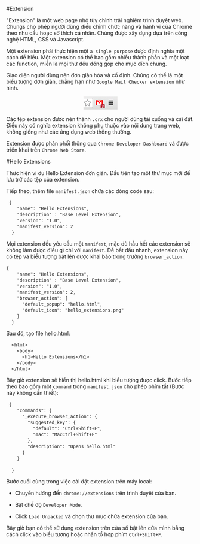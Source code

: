 #Extension

"Extension" là một web page nhỏ tùy chỉnh trải nghiệm trình duyệt web. Chungs cho phép người dùng điều chỉnh chức năng và hành vi của Chrome theo nhu cầu hoạc sở thích cá nhân. Chúng được xây dụng dựa trên công nghệ HTML, CSS và Javascript.

Một extension phải thực hiện một `a single purpose` được định nghĩa một cách dễ hiểu. Một extension có thể bao gồm nhiều thành phần và một loạt các function, miễn là mọi thứ đều đóng góp cho mục đích chung.

Giao diện người dùng nên đơn giản hóa và cố định. Chúng có thể là một biểu tượng đơn giản, chẳng hạn như `Google Mail Checker extension` như hình.

<p align= "center"><img src="https://github.com/ThuyDuong2411/extension/blob/master/images/gmail-small.png"></p>

Các tệp extension được nén thành `.crx` cho người dùng tải xuống và cài đặt. Điều này có nghĩa extension không phụ thuộc vào nội dung trang web, không giống như các ứng dụng web thông thường.

Extension được phân phối thông qua `Chrome Developer Dashboard` và được triển khai trên `Chrome Web Store`. 

#Hello Extensions

Thực hiện ví dụ Hello Extension đơn giản. Đầu tiên tạo một thư mục mới để lưu trữ các tệp của extension.

Tiếp theo, thêm file `manifest.json` chứa các dòng code sau:

```
 {
    "name": "Hello Extensions",
    "description" : "Base Level Extension",
    "version": "1.0",
    "manifest_version": 2
  }
```

Mọi extension đều yêu cầu một `manifest`, mặc dù hầu hết các extension sẽ không làm được điều gì chỉ với `manifest`. Để bắt đầu nhanh, extension này có tệp và biểu tượng bật lên được khai báo trong trường `browser_action`:

```
{
    "name": "Hello Extensions",
    "description" : "Base Level Extension",
    "version": "1.0",
    "manifest_version": 2,
    "browser_action": {
      "default_popup": "hello.html",
      "default_icon": "hello_extensions.png"
    }
  }
```

Sau đó, tạo file hello.html: 

```
  <html>
    <body>
      <h1>Hello Extensions</h1>
    </body>
  </html>
```
Bây giờ extension sẽ hiển thị hello.html khi biểu tượng được click. Bước tiếp theo bao gồm một `command` trong `manifest.json` cho phép phím tắt (Bước này không cần thiết):

```
 {
    "commands": {
      "_execute_browser_action": {
        "suggested_key": {
          "default": "Ctrl+Shift+F",
          "mac": "MacCtrl+Shift+F"
        },
        "description": "Opens hello.html"
      }
    }
  
  }
```

Bước cuối cùng trong việc cài đặt extension trên máy local:

- Chuyển hướng đến `chrome://extensions` trên trình duyệt của bạn.

- Bật chế độ `Developer Mode`.
 
- Click `Load Unpacked` và chọn thư mục chứa extension của bạn.

Bây giờ bạn có thể sử dụng extension trên cửa sổ bật lên cửa mình bằng cách click vào biểu tượng hoặc nhấn tổ hợp phím `Ctrl+Shift+F`.
